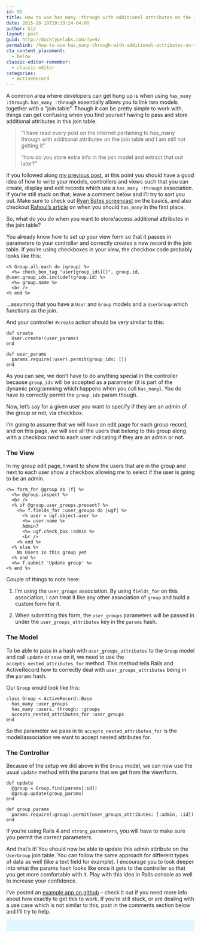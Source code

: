 ```yaml
---
id: 92
title: How to use has_many :through with additional attributes on the join table
date: 2015-10-18T20:33:24-04:00
author: Sid
layout: post
guid: http://ducktypelabs.com/?p=92
permalink: /how-to-use-has_many-through-with-additional-attributes-on-the-join-table/
cta_content_placement:
  - below
classic-editor-remember:
  - classic-editor
categories:
  - ActiveRecord
---
```

A common area where developers can get hung up is when using `has_many :through`. `has_many :through` essentially allows you to link two models together with a &#8220;join table&#8221;. Though it can be pretty simple to work with, things can get confusing when you find yourself having to pass and store additional attributes in this join table.

> “I have read every post on the internet pertaining to has_many through with additional attributes on the join table and I am still not getting it&#8221;
> 
> “how do you store extra info in the join model and extract that out later?&#8221;

If you followed along [my previous post](http://ducktypelabs.com/how-a-has_many-through-association-works-in-practice/), at this point you should have a good idea of how to write your models, controllers and views such that you can create, display and edit records which use a `has_many :through` association. If you&#8217;re still stuck on that, leave a comment below and I&#8217;ll try to sort you out. Make sure to check out [Ryan Bates screencast](http://railscasts.com/episodes/17-habtm-checkboxes-revised) on the basics, and also checkout [Rahoul&#8217;s article](http://theartandscienceofruby.com/2015/06/23/which-activerecord-association-should-i-use-has-and-belongs-to-many-or-has-many-through/) on when you should `has_many` in the first place.

So, what do you do when you want to store/access additional attributes in the join table?

You already know how to set up your view form so that it passes in parameters to your controller and correctly creates a new record in the join table. If you&#8217;re using checkboxes in your view, the checkbox code probably looks like this:

    <% Group.all.each do |group| %>
      <%= check_box_tag "user[group_ids][]", group.id, @user.group_ids.include?(group.id) %>
      <%= group.name %>
      <br />
    <% end %>
    

&#8230;assuming that you have a `User` and `Group` models and a `UserGroup` which functions as the join.

And your controller `#create` action should be very similar to this:

    def create
      User.create!(user_params)
    end
    
    def user_params
      params.require(:user).permit(group_ids: [])
    end
    

As you can see, we don&#8217;t have to do anything special in the controller because `group_ids` will be accepted as a parameter (it is part of the dynamic programming which happens when you call `has_many`). You do have to correctly permit the `group_ids` param though.

Now, let&#8217;s say for a given user you want to specify if they are an admin of the group or not, via checkbox.

I&#8217;m going to assume that we will have an edit page for each group record, and on this page, we will see all the users that belong to this group along with a checkbox next to each user indicating if they are an admin or not.

### The View

In my group edit page, I want to show the users that are in the group and next to each user show a checkbox allowing me to select if the user is going to be an admin.

    <%= form_for @group do |f| %>
      <%= @group.inspect %>
      <br />
      <% if @group.user_groups.present? %>
        <%= f.fields_for :user_groups do |ugf| %>
          <% user = ugf.object.user %>
          <%= user.name %>
          Admin?
          <%= ugf.check_box :admin %>
          <br />
        <% end %>
      <% else %>
        No Users in this group yet
      <% end %>
      <%= f.submit 'Update group' %>
    <% end %>
    

Couple of things to note here:

1) I&#8217;m using the `user_groups` association. By using `fields_for` on this association, I can treat it like any other association of `group` and build a custom form for it.

2) When submitting this form, the `user_groups` parameters will be passed in under the `user_groups_attributes` key in the `params` hash.

### The Model

To be able to pass in a hash with `user_groups_attributes` to the `Group` model and call `update` or `save` on it, we need to use the `accepts_nested_attributes_for` method. This method tells Rails and ActiveRecord how to correctly deal with `user_groups_attributes` being in the `params` hash.

Our `Group` would look like this:

    class Group < ActiveRecord::Base
      has_many :user_groups
      has_many :users, through: :groups
      accepts_nested_attributes_for :user_groups
    end
    

So the parameter we pass in to `accepts_nested_attributes_for` is the model/association we want to accept nested attributes for.

### The Controller

Because of the setup we did above in the `Group` model, we can now use the usual `update` method with the params that we get from the view/form.

    def update
      @group = Group.find(params[:id])
      @group.update(group_params)
    end
    
    def group_params
      params.require(:group).permit(user_groups_attributes: [:admin, :id])
    end
    

If you&#8217;re using Rails 4 and `strong_parameters`, you will have to make sure you permit the correct parameters.

And that&#8217;s it! You should now be able to update this admin attribute on the `UserGroup` join table. You can follow the same approach for different types of data as well (like a text field for example). I encourage you to look deeper into what the params hash looks like once it gets to the controller so that you get more comfortable with it. Play with this idea in Rails console as well to increase your confidence.

I&#8217;ve posted an [example app on github](https://github.com/sidk/has_many_through_with_additional_attributes) &#8211; check it out if you need more info about how exactly to get this to work. If you&#8217;re still stuck, or are dealing with a use case which is not similar to this, post in the comments section below and I&#8217;ll try to help.

<div id="mc_embed_signup" style="background: #dff7fe; padding: 15px;">
</div>